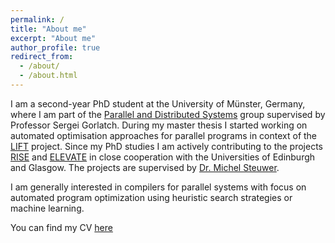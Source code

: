 ```yaml
---
permalink: /
title: "About me"
excerpt: "About me"
author_profile: true
redirect_from: 
  - /about/
  - /about.html
---
```

I am a second-year PhD student at the University of Münster, Germany, where I am part of the [Parallel and Distributed Systems](https://www.uni-muenster.de/PVS/) group supervised by Professor Sergei Gorlatch. 
During my master thesis I started working on automated optimisation approaches for parallel programs in context of the [LIFT](https://www.lift-project.org) project. 
Since my PhD studies I am actively contributing to the projects [RISE](https://rise-lang.org) and [ELEVATE](https://elevate-lang.org) in close cooperation with the Universities of Edinburgh and Glasgow. The projects are supervised by [Dr. Michel Steuwer](https://michel.steuwer.info/).


I am generally interested in compilers for parallel systems with focus on automated program optimization using heuristic search strategies or machine learning.


You can find my CV [here](https://johanneslenfers.github.io/files/lenfers_cv.pdf)
